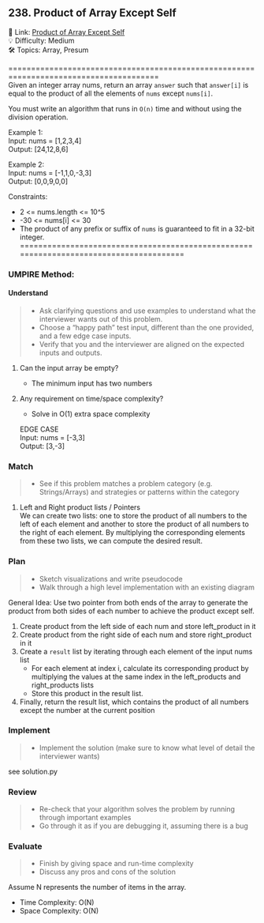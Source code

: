 ## 238. Product of Array Except Self
🔗  Link: [Product of Array Except Self](https://leetcode.com/problems/product-of-array-except-self/)<br>
💡 Difficulty: Medium<br>
🛠️ Topics: Array, Presum<br>

=======================================================================================<br>
Given an integer array nums, return an array `answer` such that `answer[i]` is equal to the product of all the elements of `nums` except `nums[i]`.

You must write an algorithm that runs in `O(n)` time and without using the division operation.


Example 1:<br>
Input: nums = [1,2,3,4]<br>
Output: [24,12,8,6]<br>

Example 2:<br>
Input: nums = [-1,1,0,-3,3]<br>
Output: [0,0,9,0,0]<br>

Constraints:<br>
- 2 <= nums.length <= 10^5<br>
- -30 <= nums[i] <= 30<br>
- The product of any prefix or suffix of `nums` is guaranteed to fit in a 32-bit integer.
=======================================================================================<br>
### UMPIRE Method:
#### Understand

> - Ask clarifying questions and use examples to understand what the interviewer wants out of this problem.
> - Choose a “happy path” test input, different than the one provided, and a few edge case inputs. 
> - Verify that you and the interviewer are aligned on the expected inputs and outputs.
1. Can the input array be empty? 
    - The minimum input has two numbers
2. Any requirement on time/space complexity? 
    - Solve in O(1) extra space complexity

    EDGE CASE<br>
    Input: nums = [-3,3]<br>
    Output: [3,-3]<br>


### Match
> - See if this problem matches a problem category (e.g. Strings/Arrays) and strategies or patterns within the category


1. Left and Right product lists / Pointers <br>
We can create two lists: one to store the product of all numbers to the left of each element and another to store the product of all numbers to the right of each element. By multiplying the corresponding elements from these two lists, we can compute the desired result.



### Plan
> - Sketch visualizations and write pseudocode
> - Walk through a high level implementation with an existing diagram

General Idea: Use two pointer from both ends of the array to generate the product from both sides of each number to achieve the product except self.


1) Create product from the left side of each num and store left_product in it
2) Create product from the right side of each num and store right_product in it
3) Create a `result` list by iterating through each element of the input nums list 
    - For each element at index i, calculate its corresponding product by multiplying the values at the same index in the left_products and right_products lists
    -  Store this product in the result list. 
4) Finally, return the result list, which contains the product of all numbers except the number at the current position

### Implement
> - Implement the solution (make sure to know what level of detail the interviewer wants)

see solution.py

### Review
> - Re-check that your algorithm solves the problem by running through important examples
> - Go through it as if you are debugging it, assuming there is a bug
### Evaluate
> - Finish by giving space and run-time complexity
> - Discuss any pros and cons of the solution

Assume N represents the number of items in the array.


- Time Complexity: O(N)
- Space Complexity: O(N)
